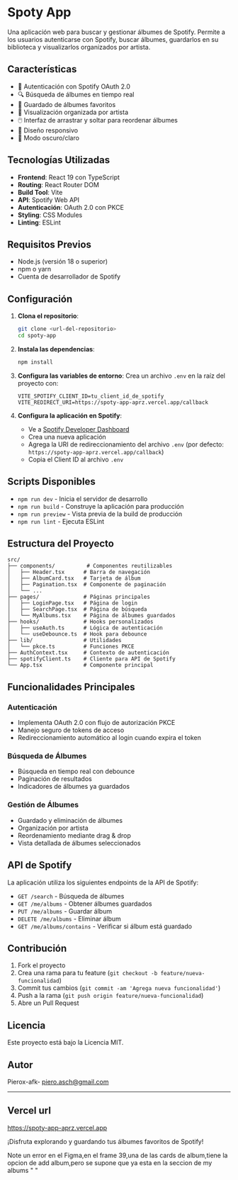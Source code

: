 # Spoty App

Una aplicación web para buscar y gestionar álbumes de Spotify. Permite a los usuarios autenticarse con Spotify, buscar álbumes, guardarlos en su biblioteca y visualizarlos organizados por artista.

## Características

- 🔐 Autenticación con Spotify OAuth 2.0
- 🔍 Búsqueda de álbumes en tiempo real
- 💾 Guardado de álbumes favoritos
- 🎵 Visualización organizada por artista
- 🖱️ Interfaz de arrastrar y soltar para reordenar álbumes
- 📱 Diseño responsivo
- 🌙 Modo oscuro/claro

## Tecnologías Utilizadas

- **Frontend**: React 19 con TypeScript
- **Routing**: React Router DOM
- **Build Tool**: Vite
- **API**: Spotify Web API
- **Autenticación**: OAuth 2.0 con PKCE
- **Styling**: CSS Modules
- **Linting**: ESLint

## Requisitos Previos

- Node.js (versión 18 o superior)
- npm o yarn
- Cuenta de desarrollador de Spotify

## Configuración

1. **Clona el repositorio**:

   ```bash
   git clone <url-del-repositorio>
   cd spoty-app
   ```

2. **Instala las dependencias**:

   ```bash
   npm install
   ```

3. **Configura las variables de entorno**:
   Crea un archivo `.env` en la raíz del proyecto con:

   ```
   VITE_SPOTIFY_CLIENT_ID=tu_client_id_de_spotify
   VITE_REDIRECT_URI=https://spoty-app-aprz.vercel.app/callback
   ```

4. **Configura la aplicación en Spotify**:
   - Ve a [Spotify Developer Dashboard](https://developer.spotify.com/dashboard)
   - Crea una nueva aplicación
   - Agrega la URI de redireccionamiento del archivo `.env` (por defecto: `https://spoty-app-aprz.vercel.app/callback`)
   - Copia el Client ID al archivo `.env`

## Scripts Disponibles

- `npm run dev` - Inicia el servidor de desarrollo
- `npm run build` - Construye la aplicación para producción
- `npm run preview` - Vista previa de la build de producción
- `npm run lint` - Ejecuta ESLint

## Estructura del Proyecto

```
src/
├── components/          # Componentes reutilizables
│   ├── Header.tsx      # Barra de navegación
│   ├── AlbumCard.tsx   # Tarjeta de álbum
│   ├── Pagination.tsx  # Componente de paginación
│   └── ...
├── pages/              # Páginas principales
│   ├── LoginPage.tsx   # Página de login
│   ├── SearchPage.tsx  # Página de búsqueda
│   └── MyAlbums.tsx    # Página de álbumes guardados
├── hooks/              # Hooks personalizados
│   ├── useAuth.ts      # Lógica de autenticación
│   └── useDebounce.ts  # Hook para debounce
├── lib/                # Utilidades
│   └── pkce.ts         # Funciones PKCE
├── AuthContext.tsx     # Contexto de autenticación
├── spotifyClient.ts    # Cliente para API de Spotify
└── App.tsx             # Componente principal
```

## Funcionalidades Principales

### Autenticación

- Implementa OAuth 2.0 con flujo de autorización PKCE
- Manejo seguro de tokens de acceso
- Redireccionamiento automático al login cuando expira el token

### Búsqueda de Álbumes

- Búsqueda en tiempo real con debounce
- Paginación de resultados
- Indicadores de álbumes ya guardados

### Gestión de Álbumes

- Guardado y eliminación de álbumes
- Organización por artista
- Reordenamiento mediante drag & drop
- Vista detallada de álbumes seleccionados

## API de Spotify

La aplicación utiliza los siguientes endpoints de la API de Spotify:

- `GET /search` - Búsqueda de álbumes
- `GET /me/albums` - Obtener álbumes guardados
- `PUT /me/albums` - Guardar álbum
- `DELETE /me/albums` - Eliminar álbum
- `GET /me/albums/contains` - Verificar si álbum está guardado

## Contribución

1. Fork el proyecto
2. Crea una rama para tu feature (`git checkout -b feature/nueva-funcionalidad`)
3. Commit tus cambios (`git commit -am 'Agrega nueva funcionalidad'`)
4. Push a la rama (`git push origin feature/nueva-funcionalidad`)
5. Abre un Pull Request

## Licencia

Este proyecto está bajo la Licencia MIT.

## Autor

Pierox-afk- piero.asch@gmail.com

---

## Vercel url

https://spoty-app-aprz.vercel.app

¡Disfruta explorando y guardando tus álbumes favoritos de Spotify!

Note un error en el Figma,en el frame 39,una de las cards de album,tiene la opcion de add album,pero se supone que ya esta en la seccion de my albums
" "
